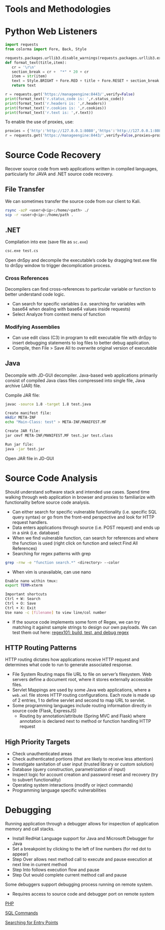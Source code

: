 # Tools and Methodologies

# Python Web Listeners

```python
import requests
from colorma import Fore, Back, Style

requests.packages.urllib3.disable_warnings(requests.packages.urllib3.exceptions.InsecureRequestWarning)
def format_text(title,item):
   cr = '\r\n'
   section_break = cr +  "*" * 20 + cr
   item = str(item)
   text = Style.BRIGHT + Fore.RED + title + Fore.RESET + section_break + item + section_break
   return text

r = requests.get('https://manageengine:8443/',verify=False)
print(format_text('r.status_code is: ',r.status_code))
print(format_text('r.headers is: ',r.headers))
print(format_text('r.cookies is: ',r.cookies))
print(format_text('r.text is: ',r.text))
```

To enable the use of proxies, use:

```python
proxies = {'http':'http://127.0.0.1:8080','https':'http://127.0.0.1:8080'}
r = requests.get('https://manageengine:8443/',verify=False,proxies=proxies)
```

# Source Code Recovery

Recover source code from web applications written in compiled languages, particularly for JAVA and .NET source code recovery. 

## File Transfer

We can sometimes transfer the source code from our client to Kali. 

```bash
rsync -azP <user>@<ip>:/home/<path> ./
scp -r <user>@<ip>:/home/path .
```

## .NET

Compilation into exe (save file as `sc.exe`)

```python
csc.exe test.cs
```

Open dnSpy and decompile the executable’s code by dragging test.exe file to dnSpy window to trigger decomplication process.

### Cross References

Decompilers can find cross-references to particular variable or function to better understand code logic. 

- Can search for specific variables (i.e. searching for variables with base64 when dealing with base64 values inside requests)
- Select Analyze from context menu of function

### Modifying Assemblies

- Can use edit class (C3) in program to edit executable file with dnSpy to insert debugging statements to log files to better debug application.
- Compile, then File > Save All to overwrite original version of executable

## Java

Decompile with JD-GUI decompiler. Java-based web applications primarily consist of compiled Java class files compressed into single file, Java archive (JAR) file. 

Compile JAR file:

```bash
javac -source 1.8 -target 1.8 test.java

Create manifest file:
mkdir META-INF
echo "Main-Class: test" > META-INF/MANIFEST.MF

Create JAR file:
jar cmvf META-INF/MANIFEST.MF test.jar test.class

Run jar file:
java -jar test.jar
```

Open JAR file in JD-GUI

# Source Code Analysis

Should understand software stack and intended use cases. Spend time walking through web application in browser and proxies to familiarize with functionality before source code analysis.  

- Can either search for specific vulnerable functionality (i.e. specific SQL query syntax) or go from the front-end perspective and look for HTTP request handlers.
- Data enters applications through source (i.e. POST request) and ends up in a sink (i.e. database)
- When we find vulnerable function, can search for references and where the function is used (right click on function and select Find All References)
- Searching for regex patterns with grep

```bash
grep -rnw -e "function search.*" <directory> --color
```

- When vim is unavailable, can use nano

```bash
Enable nano within tmux:
export TERM=xterm

Important shortcuts
Ctrl + W: Search
Ctrl + O: Save
Ctrl + X: Exit
Use nano -c [filename] to view line/col number
```

- If the source code implements some form of Regex, we can try matching it against sample strings to design our own payloads. We can test them out here: [regex101: build, test, and debug regex](https://regex101.com/)

## HTTP Routing Patterns

HTTP routing dictates how applications receive HTTP request and determines what code to run to generate associated response.

- File System Routing maps file URL to file on server’s filesystem. Web servers define a document root, where it stores externally accessible files.
- Servlet Mappings are used by some Java web applications, where a `web.xml` file stores HTTP routing configurations. Each route is made up of 2 entries, 1 to define servlet and second to map URL to servlet.
- Some programming languages include routing information directly in source code (Flask, ExpressJS)
    - Routing by annotation/attribute (Spring MVC and Flask) where annotation is declared next to method or function handling HTTP request

## High Priority Targets

- Check unauthenticated areas
- Check authenticated portions (that are likely to receive less attention)
- Investigate sanitation of user input (trusted library or custom solution)
- Database (query construction, parametrization of input)
- Inspect logic for account creation and password reset and recovery (try to subvert functionality)
- Operating system interactions (modify or inject commands)
- Programming language specific vulnerabilities

# Debugging

Running application through a debugger allows for inspection of application memory and call stacks. 

- Install RedHat Language support for Java and Microsoft Debugger for Java
- Set a breakpoint by clicking to the left of line numbers (for red dot to appear)
- Step Over allows next method call to execute and pause execution at next line in current method
- Step Into follows execution flow and pause
- Step Out would complete current method call and pause

Some debuggers support debugging process running on remote system. 

- Requires access to source code and debugger port on remote system

[PHP](Tools%20and%20Methodologies%20327a00ae5c6f4a5b8a3248f213b82548/PHP%20df6088fab84f466492e14c76d6751576.md)

[SQL Commands](Tools%20and%20Methodologies%20327a00ae5c6f4a5b8a3248f213b82548/SQL%20Commands%20446f9e0860f843d9a216a305d1d4f00d.md)

[Searching for Entry Points](Tools%20and%20Methodologies%20327a00ae5c6f4a5b8a3248f213b82548/Searching%20for%20Entry%20Points%2016da982c8a864855bcc1b0383ec72a2d.md)